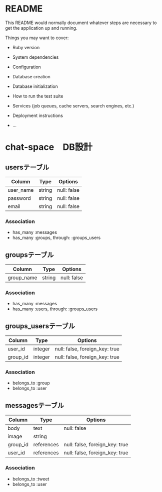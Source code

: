 # README

This README would normally document whatever steps are necessary to get the
application up and running.

Things you may want to cover:

* Ruby version

* System dependencies

* Configuration

* Database creation

* Database initialization

* How to run the test suite

* Services (job queues, cache servers, search engines, etc.)

* Deployment instructions

* ...

#  chat-space　DB設計
## usersテーブル
|Column|Type|Options|
|------|----|-------|
|user_name|string|null: false|
|password|string|null: false|
|email|string|null: false|

### Association
- has_many :messages
- has_many  :groups,  through:  :groups_users


## groupsテーブル
|Column|Type|Options|
|------|----|-------|
|group_name|string|null: false|

### Association
- has_many :messages
- has_many  :users,  through:  :groups_users

## groups_usersテーブル
|Column|Type|Options|
|------|----|-------|
|user_id|integer|null: false, foreign_key: true|
|group_id|integer|null: false, foreign_key: true|

### Association
- belongs_to :group
- belongs_to :user

## messagesテーブル
|Column|Type|Options|
|------|----|-------|
|body|text|null: false|
|image|string|
|group_id|references|null: false, foreign_key: true|
|user_id|references|null: false, foreign_key: true|

### Association
- belongs_to :tweet
- belongs_to :user

